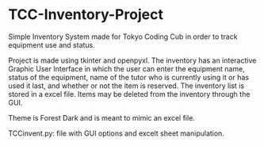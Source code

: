 # TCC-Inventory-Project
Simple Inventory System made for Tokyo Coding Cub in order to track equipment use and status. 

Project is made using tkinter and openpyxl. The inventory has an interactive Graphic User Interface in which the user can enter the equipment name, status of the equipment, name of the tutor who is currently using it or has used it last, and whether or not the item is reserved. The inventory list is stored in a excel file. Items may be deleted from the inventory through the GUI. 

Theme is Forest Dark and is meant to mimic an excel file. 

TCCinvent.py: file with GUI options and excelt sheet manipulation. 

